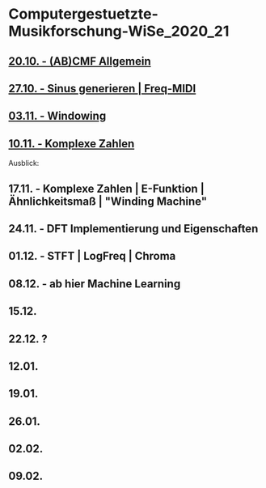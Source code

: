 # Computergestuetzte-Musikforschung-WiSe_2020_21

## [20.10. - (AB)CMF Allgemein](CMF/00_cmf_allgemein/)

## [27.10. - Sinus generieren | Freq-MIDI](CMF/01_sinetone_midi/)

## [03.11. - Windowing](CMF/02_windowing/)

## [10.11. - Komplexe Zahlen](CMF/03_komplexe_zahlen)

Ausblick:

## 17.11. - Komplexe Zahlen | E-Funktion | Ähnlichkeitsmaß | "Winding Machine"

## 24.11. - DFT Implementierung und Eigenschaften

## 01.12. - STFT | LogFreq | Chroma

## 08.12. - ab hier Machine Learning

## 15.12.

## 22.12. ?

## 12.01.

## 19.01.

## 26.01.

## 02.02.

## 09.02.